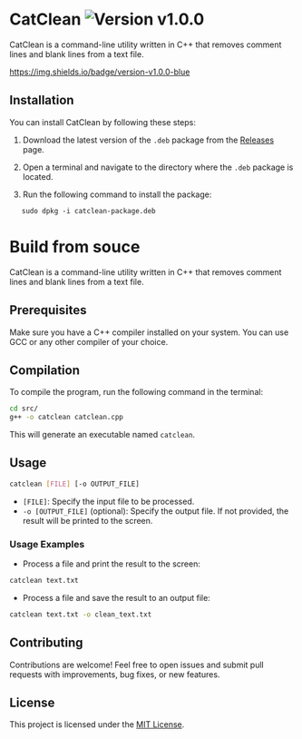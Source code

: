 # CatClean ![Version v1.0.0](https://img.shields.io/badge/version-v1.0.0-blue "Version v1.0.0")

CatClean is a command-line utility written in C++ that removes comment lines and blank lines from a text file.

https://img.shields.io/badge/version-v1.0.0-blue

## Installation

You can install CatClean by following these steps:

1. Download the latest version of the `.deb` package from the [Releases](https://github.com/kernelpanic2015/catclean/releases) page.

2. Open a terminal and navigate to the directory where the `.deb` package is located.

3. Run the following command to install the package:

```shell
   sudo dpkg -i catclean-package.deb

```

# Build from souce

CatClean is a command-line utility written in C++ that removes comment lines and blank lines from a text file.

## Prerequisites

Make sure you have a C++ compiler installed on your system. You can use GCC or any other compiler of your choice.

## Compilation

To compile the program, run the following command in the terminal:

```bash
cd src/
g++ -o catclean catclean.cpp 
```

This will generate an executable named `catclean`.

## Usage

```bash
catclean [FILE] [-o OUTPUT_FILE]
```

- `[FILE]`: Specify the input file to be processed.
- `-o [OUTPUT_FILE]` (optional): Specify the output file. If not provided, the result will be printed to the screen.

### Usage Examples

- Process a file and print the result to the screen:

```bash
catclean text.txt
```

- Process a file and save the result to an output file:

```bash
catclean text.txt -o clean_text.txt
```


## Contributing

Contributions are welcome! Feel free to open issues and submit pull requests with improvements, bug fixes, or new features.

## License

This project is licensed under the [MIT License](LICENSE).

